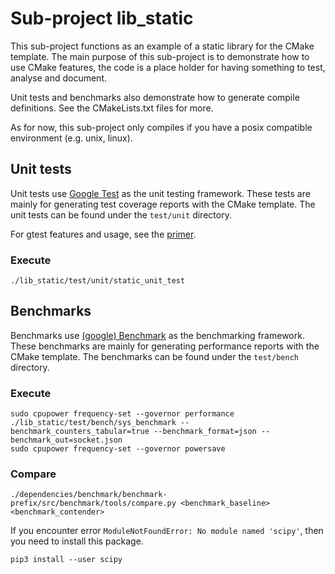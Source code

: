 # Sub-project lib_static

This sub-project functions as an example of a static library for the CMake template. The main purpose of this 
sub-project is to demonstrate how to use CMake features, the code is a place holder for having something to test, 
analyse and document.

Unit tests and benchmarks also demonstrate how to generate compile definitions. See the CMakeLists.txt files for more.

As for now, this sub-project only compiles if you have a posix compatible environment (e.g. unix, linux).

## Unit tests

Unit tests use [Google Test][1] as the unit testing framework. These tests are mainly for generating test coverage 
reports with the CMake template. The unit tests can be found under the `test/unit` directory.
 
For gtest features and usage, see the [primer][2].

### Execute

```
./lib_static/test/unit/static_unit_test
```

## Benchmarks

Benchmarks use [(google) Benchmark][3] as the benchmarking framework. These benchmarks are mainly for generating 
performance reports with the CMake template. The benchmarks can be found under the `test/bench` directory.

### Execute

```
sudo cpupower frequency-set --governor performance
./lib_static/test/bench/sys_benchmark --benchmark_counters_tabular=true --benchmark_format=json --benchmark_out=socket.json
sudo cpupower frequency-set --governor powersave
```

### Compare
```
./dependencies/benchmark/benchmark-prefix/src/benchmark/tools/compare.py <benchmark_baseline> <benchmark_contender>
```

If you encounter error `ModuleNotFoundError: No module named 'scipy'`, then you need to install this package. 

```
pip3 install --user scipy
```

[1]: https://github.com/google/googletest
[2]: https://github.com/google/googletest/blob/master/googletest/docs/primer.md
[3]: https://github.com/google/benchmark
